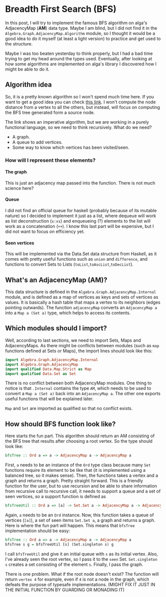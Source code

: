 # Breadth First Search (BFS)

In this post, I will try to implement the famous BFS algorithm on alga's AdjacencyMap (**AM**) data type. Maybe I am blind, but I did not find it in the `Algebra.Graph.AdjacencyMap.Algorithm` module, so I thought it would be a good idea to do it myself (at least a light version) to practice and get used to the structure.

Maybe I was too beaten yesterday to think properly, but I had a bad time trying to get my head around the types used. Eventually, after looking at how some algorithms are implemented on alga's library I discovered how I might be able to do it.

## Algorithm idea

So, it is a pretty known algorithm so I won't spend much time here. If you want to get a good idea you can check [this link](https://www.geeksforgeeks.org/breadth-first-search-or-bfs-for-a-graph/). I won't compute the node distance from a  vertex to all the others, but instead, will focus on computing the BFS tree generated form a source node.

The link shows an imperative algorithm, but we are working in a purely functional language, so we need to think recursively. What do we need?
  * A graph.
  * A queue to add vertices.
  * Some way to know which vertices has been visited/seen.

### How will I represent these elements?

#### The graph
This is just an adjacency map passed into the function. There is not much science here?

#### Queue
I did not find an official queue for haskell (probably because of its mutable nature) so I decided to implement it just as a list, where dequeue will work as list deconstruction (`x:xs`) and enqueueing (?) elements to the list will work as a concatenation (`++`). I know this last part will be expensive, but I did not want to focus on efficiency yet.

#### Seen vertices
This will be implemented via the Data.Set data structure from Haskell, as it comes with pretty useful functions such as `union` and `difference`, and functions to convert Sets to Lists (`toList`,`toAscList`,`toDecList`).

## What's an AdjacencyMap (AM)?
This data structure is defined in the `Algebra.Graph.AdjacencyMap.Internal` module, and is defined as a map of vertices as keys and sets of vertices as values. It is basically a hash table that maps a vertex to its neighbors (edges pointing outwards). The function `adjacencyMap` converts an `AdjacencyMap a` into a `Map a (Set a)` type, which helps to access its contents.

## Which modules should I import?
Well, according to last sections, we need to import Sets, Maps and AdjacencyMaps. As there might be conflicts between modules (such as `map` functions defined at Sets or Maps), the import lines should look like this:

```Haskell
import Algebra.Graph.AdjacencyMap.Internal
import Algebra.Graph.AdjacencyMap
import qualified Data.Map.Strict as Map
import qualified Data.Set as Set
```
There is no conflict between both AdjacencyMap modules. One thing to notice is that `.Internal` contains the type `AM`, which needs to be used to convert a `Map a (Set a)` back into an `AdjacencyMap a`. The other one exports useful functions that will be explained later.

`Map` and `Set` are imported as qualified so that no conflict exists.

## How should BFS function look like?

Here starts the fun part. This algorithm should return an AM consisting of the BFS tree that results after choosing a root vertex. So the type should look like:

```Haskell
bfsTree :: Ord a => a -> AdjacencyMap a -> AdjacencyMap a
```
First, `a` needs to be an instance of the `Ord` type class because many `Set` functions require its element to be like that (it is implemented using a balanced tree, so it makes sense). Then, the functions takes a vertex and a graph and returns a graph. Pretty straight forward. This is a friendly function for the user, but to use recursion and be able to share information from recursive call to recursive call, it needs to support a queue and a set of seen vertices, so a support function is defined as

```Haskell
bfsTreeUtil :: Ord a => [a] -> Set.Set a -> AdjacencyMap a -> AdjacencyMap a
```
Again, `a` needs to be an `Ord` instance. Now, this function takes a queue of vertices (`[a]`), a set of seen items `Set.Set a`, a graph and returns a graph. Here is where the fun part will happen. This means that `bfsTree` implementation should be easy:

```Haskell
bfsTree :: Ord a => a -> AdjacencyMap a -> AdjacencyMap a
bfsTree s g = bfsTreeUtil [s] (Set.singleton s) g
```

I call `bfsTreeUtil` and give it an initial queue with `s` as its initial vertex. Also, I've already seen the root vertex, so I pass it to the `seen` Set. `Set.singleton s` creates a set consisting of the element `s`. Finally, I pass the graph.





There is one problem. What if the root node doesn't exist? The function will return `vertex 4` for example, even if `4` is not a node in the graph, which defeats the purpose of typesafe implementations. (MIGHT FIX IT JUST IN THE INITIAL FUNCTION BY GUARDING OR MONADING IT)
